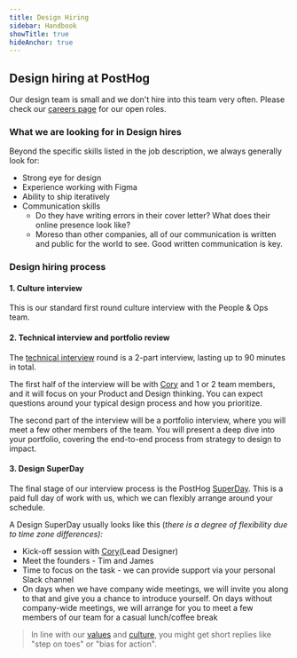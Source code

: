 ```yaml
---
title: Design Hiring
sidebar: Handbook
showTitle: true
hideAnchor: true
---
```


## Design hiring at PostHog

Our design team is small and we don't hire into this team very often. Please check our [careers page](https://posthog.com/careers) for our open roles. 

### What we are looking for in Design hires

Beyond the specific skills listed in the job description, we always generally look for: 

*   Strong eye for design 
*   Experience working with Figma
*   Ability to ship iteratively 
*   Communication skills
    *   Do they have writing errors in their cover letter? What does their online presence look like?
    *   Moreso than other companies, all of our communication is written and public for the world to see. Good written communication is key.


### Design hiring process 

#### 1. Culture interview

This is our standard first round culture interview with the People & Ops team. 

#### 2. Technical interview and portfolio review

The [technical interview](https://posthog.com/handbook/people/hiring-process#interview-2) round is a 2-part interview, lasting up to 90 minutes in total.

The first half of the interview will be with [Cory](/community/profiles/2) and 1 or 2 team members, and it will focus on your Product and Design thinking. You can expect questions around your typical design process and how you prioritize. 

The second part of the interview will be a portfolio interview, where you will meet a few other members of the team. You will present a deep dive into your portfolio, covering the end-to-end process from strategy to design to impact.

#### 3. Design SuperDay

The final stage of our interview process is the PostHog [SuperDay](/handbook/people/hiring-process#posthog-superday). This is a paid full day of work with us, which we can flexibly arrange around your schedule. 

A Design SuperDay usually looks like this (_there is a degree of flexibility due to time zone differences):_

*   Kick-off session with [Cory](/community/profiles/2)(Lead Designer)
*   Meet the founders - Tim and James
*   Time to focus on the task - we can provide support via your personal Slack channel
*   On days when we have company wide meetings, we will invite you along to that and give you a chance to introduce yourself. On days without company-wide meetings, we will arrange for you to meet a few members of our team for a casual lunch/coffee break

> In line with our [values](/handbook/company/values) and [culture](/handbook/company/culture), you might get short replies like "step on toes" or "bias for action". 
